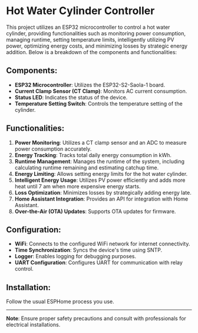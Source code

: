 # Hot Water Cylinder Controller

This project utilizes an ESP32 microcontroller to control a hot water cylinder, providing functionalities such as monitoring power consumption, managing runtime, setting temperature limits, intelligently utilizing PV power, optimizing energy costs, and minimizing losses by strategic energy addition. Below is a breakdown of the components and functionalities:

## Components:

- **ESP32 Microcontroller**: Utilizes the ESP32-S2-Saola-1 board.
- **Current Clamp Sensor (CT Clamp)**: Monitors AC current consumption.
- **Status LED**: Indicates the status of the device.
- **Temperature Setting Switch**: Controls the temperature setting of the cylinder.

## Functionalities:

1. **Power Monitoring**: Utilizes a CT clamp sensor and an ADC to measure power consumption accurately.
2. **Energy Tracking**: Tracks total daily energy consumption in kWh.
3. **Runtime Management**: Manages the runtime of the system, including calculating runtime remaining and estimating catchup time.
4. **Energy Limiting**: Allows setting energy limits for the hot water cylinder.
5. **Intelligent Energy Usage**: Utilizes PV power efficiently and adds more heat until 7 am when more expensive energy starts.
6. **Loss Optimization**: Minimizes losses by strategically adding energy late.
7. **Home Assistant Integration**: Provides an API for integration with Home Assistant.
8. **Over-the-Air (OTA) Updates**: Supports OTA updates for firmware.

## Configuration:

- **WiFi**: Connects to the configured WiFi network for internet connectivity.
- **Time Synchronization**: Syncs the device's time using SNTP.
- **Logger**: Enables logging for debugging purposes.
- **UART Configuration**: Configures UART for communication with relay control.

## Installation:

Follow the usual ESPHome process you use.

---

**Note**: Ensure proper safety precautions and consult with professionals for electrical installations.
